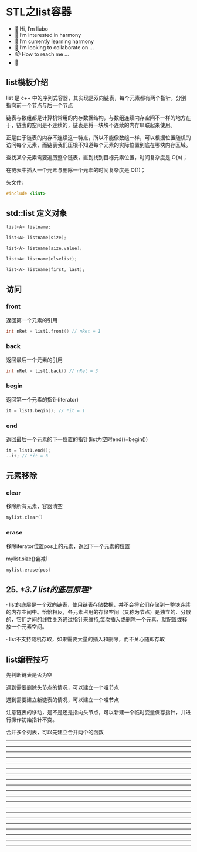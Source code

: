 # STL之list容器

* 👋 Hi, I’m liubo
* 👀 I’m interested in harmony
* 🌱 I’m currently learning harmony
* 💞️ I’m looking to collaborate on ...
* 📫 How to reach me ...
* 📖

## list模板介绍



list 是 c++ 中的序列式容器，其实现是双向链表，每个元素都有两个指针，分别指向前一个节点与后一个节点







链表与数组都是计算机常用的内存数据结构，与数组连续内存空间不一样的地方在于，链表的空间是不连续的，链表是将一块块不连续的内存串联起来使用。

正是由于链表的内存不连续这一特点，所以不能像数组一样，可以根据位置随机的访问每个元素，而链表我们压根不知道每个元素的实际位置到底在哪块内存区域。

查找某个元素需要遍历整个链表，直到找到目标元素位置，时间复杂度是 O(n)；

在链表中插入一个元素与删除一个元素的时间复杂度是 O(1)；







头文件:

```C++
#include <list>
```



## std::list 定义对象



```C++
list<A> listname;

list<A> listname(size);

list<A> listname(size,value);

list<A> listname(elselist);

list<A> listname(first, last);
```







## 访问

### front

返回第一个元素的引用

```C++
int nRet = list1.front() // nRet = 1
```



### back

返回最后一个元素的引用

```C++
int nRet = list1.back() // nRet = 3
```



### begin

返回第一个元素的指针(iterator)

```C++
it = list1.begin(); // *it = 1
```



### end

返回最后一个元素的下一位置的指针(list为空时end()=begin())

```C++
it = list1.end();
--it; // *it = 3
```


## 元素移除

### clear

移除所有元素，容器清空

```C++
mylist.clear()
```







### erase

移除iterator位置pos上的元素，返回下一个元素的位置

mylist.size()会减1

```C++
mylist.erase(pos)
```





























## **25.** ***\*3.7 list的底层原理\****

· list的底层是一个双向链表，使用链表存储数据，并不会将它们存储到一整块连续的内存空间中。恰恰相反，各元素占用的存储空间（又称为节点）是独立的、分散的，它们之间的线性关系通过指针来维持,每次插入或删除一个元素，就配置或释放一个元素空间。

· list不支持随机存取，如果需要大量的插入和删除，而不关心随即存取



















## list编程技巧

先判断链表是否为空

 

遇到需要删除头节点的情况，可以建立一个哑节点

遇到需要建立新链表的情况，可以建立一个哑节点

 

注意链表的移动，是不是还是指向头节点，可以新建一个临时变量保存指针，并进行操作初始指针不变。

 

合并多个列表，可以先建立合并两个的函数 






---

---

---

---

---

---

---

---

---

---

---

---

---

---

---

---

---

---

---

---











